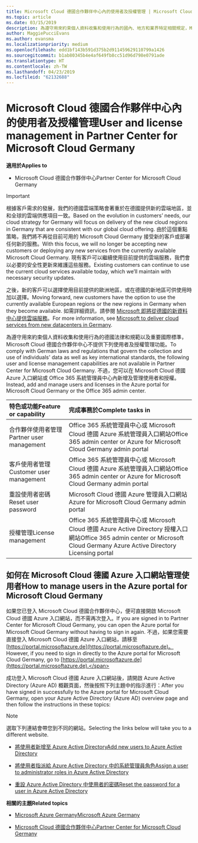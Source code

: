 ```yaml
---
title: Microsoft Cloud 德國合作夥伴中心內的使用者及授權管理 | Microsoft Cloud 德國合作夥伴中心
ms.topic: article
ms.date: 03/15/2019
description: 為遵守用來約束個人資料收集和使用行為的國內、地方和業界特定相關規定，Microsoft Cloud 德國合作夥伴中心不提供使用者管理功能。 不過，您可以在 Microsoft Cloud 德國 Azure 入口網站中新增及管理使用者。
author: MaggiePucciEvans
ms.author: evansma
ms.localizationpriority: medium
ms.openlocfilehash: edd1bf143b591d375b2d911459629110799a1426
ms.sourcegitcommit: b1ab80345b4e4af649fb8cc51d96d798e0791ade
ms.translationtype: HT
ms.contentlocale: zh-TW
ms.lasthandoff: 04/23/2019
ms.locfileid: "62132688"
---
```

# <a name="user-and-license-management-in-partner-center-for-microsoft-cloud-germany"></a><span data-ttu-id="4531a-104">Microsoft Cloud 德國合作夥伴中心內的使用者及授權管理</span><span class="sxs-lookup"><span data-stu-id="4531a-104">User and license management in Partner Center for Microsoft Cloud Germany</span></span>

<span data-ttu-id="4531a-105">**適用於**</span><span class="sxs-lookup"><span data-stu-id="4531a-105">**Applies to**</span></span>

-  <span data-ttu-id="4531a-106">Microsoft Cloud 德國合作夥伴中心</span><span class="sxs-lookup"><span data-stu-id="4531a-106">Partner Center for Microsoft Cloud Germany</span></span>

> [!IMPORTANT]
> <span data-ttu-id="4531a-107">根據客戶需求的發展，我們的德國雲端策略會著重於在德國提供新的雲端地區，並和全球的雲端供應項目一致。</span><span class="sxs-lookup"><span data-stu-id="4531a-107">Based on the evolution in customers’ needs, our cloud strategy for Germany will focus on delivery of the new cloud regions in Germany that are consistent with our global cloud offering.</span></span> <span data-ttu-id="4531a-108">由於這個重點策略，我們將不再從目前可用的 Microsoft Cloud Germany 接受新的客戶或部署任何新的服務。</span><span class="sxs-lookup"><span data-stu-id="4531a-108">With this focus, we will no longer be accepting new customers or deploying any new services from the currently available Microsoft Cloud Germany.</span></span> <span data-ttu-id="4531a-109">現有客戶可以繼續使用目前提供的雲端服務，我們會以必要的安全性更新來維護這些服務。</span><span class="sxs-lookup"><span data-stu-id="4531a-109">Existing customers can continue to use the current cloud services available today, which we’ll maintain with necessary security updates.</span></span>
>  
> <span data-ttu-id="4531a-110">之後，新的客戶可以選擇使用目前提供的歐洲地區，或在德國的新地區可供使用時加以選擇。</span><span class="sxs-lookup"><span data-stu-id="4531a-110">Moving forward, new customers have the option to use the currently available European regions or the new regions in Germany when they become available.</span></span> <span data-ttu-id="4531a-111">如需詳細資訊，請參閱 [Microsoft 即將從德國的新資料中心提供雲端服務](https://news.microsoft.com/europe/2018/08/31/microsoft-to-deliver-cloud-services-from-new-datacentres-in-germany-in-2019-to-meet-evolving-customer-needs/)。</span><span class="sxs-lookup"><span data-stu-id="4531a-111">For more information, see [Microsoft to deliver cloud services from new datacenters in Germany](https://news.microsoft.com/europe/2018/08/31/microsoft-to-deliver-cloud-services-from-new-datacentres-in-germany-in-2019-to-meet-evolving-customer-needs/).</span></span>

<span data-ttu-id="4531a-112">為遵守用來約束個人資料收集和使用行為的德國法律和規範以及重要國際標準，Microsoft Cloud 德國合作夥伴中心不提供下列使用者及授權管理功能。</span><span class="sxs-lookup"><span data-stu-id="4531a-112">To comply with German laws and regulations that govern the collection and use of individuals' data as well as key international standards, the following user and license management capabilities are not available in Partner Center for Microsoft Cloud Germany.</span></span> <span data-ttu-id="4531a-113">不過，您可以在 Microsoft Cloud 德國 Azure 入口網站或 Office 365 系統管理員中心內新增及管理使用者和授權。</span><span class="sxs-lookup"><span data-stu-id="4531a-113">Instead, add and manage users and licenses in the Azure portal for Microsoft Cloud Germany or the Office 365 admin center.</span></span>

<span data-ttu-id="4531a-114">特色或功能</span><span class="sxs-lookup"><span data-stu-id="4531a-114">Feature or capability</span></span> | <span data-ttu-id="4531a-115">完成事務於</span><span class="sxs-lookup"><span data-stu-id="4531a-115">Complete tasks in</span></span>
:--- | :---
<span data-ttu-id="4531a-116">合作夥伴使用者管理</span><span class="sxs-lookup"><span data-stu-id="4531a-116">Partner user management</span></span> | <span data-ttu-id="4531a-117">Office 365 系統管理員中心或 Microsoft Cloud 德國 Azure 系統管理員入口網站</span><span class="sxs-lookup"><span data-stu-id="4531a-117">Office 365 admin center or Azure for Microsoft Cloud Germany admin portal</span></span>
<span data-ttu-id="4531a-118">客戶使用者管理</span><span class="sxs-lookup"><span data-stu-id="4531a-118">Customer user management</span></span> | <span data-ttu-id="4531a-119">Office 365 系統管理員中心或 Microsoft Cloud 德國 Azure 系統管理員入口網站</span><span class="sxs-lookup"><span data-stu-id="4531a-119">Office 365 admin center or Azure for Microsoft Cloud Germany admin portal</span></span>
<span data-ttu-id="4531a-120">重設使用者密碼</span><span class="sxs-lookup"><span data-stu-id="4531a-120">Reset user password</span></span> | <span data-ttu-id="4531a-121">Microsoft Cloud 德國 Azure 管理員入口網站</span><span class="sxs-lookup"><span data-stu-id="4531a-121">Azure for Microsoft Cloud Germany admin portal</span></span>
<span data-ttu-id="4531a-122">授權管理</span><span class="sxs-lookup"><span data-stu-id="4531a-122">License management</span></span> | <span data-ttu-id="4531a-123">Office 365 系統管理員中心或 Microsoft Cloud 德國 Azure Active Directory 授權入口網站</span><span class="sxs-lookup"><span data-stu-id="4531a-123">Office 365 admin center or Microsoft Cloud Germany Azure Active Directory Licensing portal</span></span>

## <a name="how-to-manage-users-in-the-azure-portal-for-microsoft-cloud-germany"></a><span data-ttu-id="4531a-124">如何在 Microsoft Cloud 德國 Azure 入口網站管理使用者</span><span class="sxs-lookup"><span data-stu-id="4531a-124">How to manage users in the Azure portal for Microsoft Cloud Germany</span></span> 

<span data-ttu-id="4531a-125">如果您已登入 Microsoft Cloud 德國合作夥伴中心，便可直接開啟 Microsoft Cloud 德國 Azure 入口網站，而不需再次登入。</span><span class="sxs-lookup"><span data-stu-id="4531a-125">If you are signed in to Partner Center for Microsoft Cloud Germany, you can open the Azure portal for Microsoft Cloud Germany without having to sign in again.</span></span> <span data-ttu-id="4531a-126">不過，如果您需要直接登入 Microsoft Cloud 德國 Azure 入口網站，請移至 [https://portal.microsoftazure.de](https://portal.microsoftazure.de)。</span><span class="sxs-lookup"><span data-stu-id="4531a-126">However, if you need to sign in directly to the Azure portal for Microsoft Cloud Germany, go to [https://portal.microsoftazure.de](https://portal.microsoftazure.de).</span></span> 

<span data-ttu-id="4531a-127">成功登入 Microsoft Cloud 德國 Azure 入口網站後，請開啟 Azure Active Directory (Azure AD) 概觀頁面，然後按照下列主題中的指示進行：</span><span class="sxs-lookup"><span data-stu-id="4531a-127">After you have signed in successfully to the Azure portal for Microsoft Cloud Germany, open your Azure Active Directory (Azure AD) overview page and then follow the instructions in these topics:</span></span>

> [!NOTE]  
> <span data-ttu-id="4531a-128">選取下列連結會帶您到不同的網站。</span><span class="sxs-lookup"><span data-stu-id="4531a-128">Selecting the links below will take you to a different website.</span></span> 

-  [<span data-ttu-id="4531a-129">將使用者新增至 Azure Active Directory</span><span class="sxs-lookup"><span data-stu-id="4531a-129">Add new users to Azure Active Directory</span></span>](https://docs.microsoft.com/azure/active-directory/active-directory-users-create-azure-portal)

-  [<span data-ttu-id="4531a-130">將使用者指派給 Azure Active Directory 中的系統管理員角色</span><span class="sxs-lookup"><span data-stu-id="4531a-130">Assign a user to administrator roles in Azure Active Directory</span></span>](https://docs.microsoft.com/azure/active-directory/active-directory-users-assign-role-azure-portal)

-  [<span data-ttu-id="4531a-131">重設 Azure Active Directory 中使用者的密碼</span><span class="sxs-lookup"><span data-stu-id="4531a-131">Reset the password for a user in Azure Active Directory</span></span>](https://docs.microsoft.com/azure/active-directory/active-directory-users-reset-password-azure-portal)

<span data-ttu-id="4531a-132">**相關的主題**</span><span class="sxs-lookup"><span data-stu-id="4531a-132">**Related topics**</span></span>

-  [<span data-ttu-id="4531a-133">Microsoft Azure Germany</span><span class="sxs-lookup"><span data-stu-id="4531a-133">Microsoft Azure Germany</span></span>](https://azure.microsoft.com/en-us/global-infrastructure/germany/)

-  [<span data-ttu-id="4531a-134">Microsoft Cloud 德國合作夥伴中心</span><span class="sxs-lookup"><span data-stu-id="4531a-134">Partner Center for Microsoft Cloud Germany</span></span>](partner-center-for-microsoft-cloud-germany.md)


